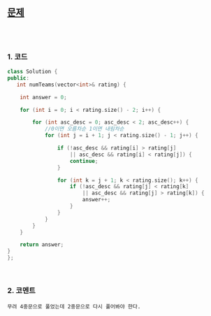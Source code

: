 [문제](https://leetcode.com/problems/count-number-of-teams/)
-------------

<br>
<br>

### 1. 코드

```cpp
class Solution {
public:
   int numTeams(vector<int>& rating) {

	int answer = 0;

	for (int i = 0; i < rating.size() - 2; i++) {

		for (int asc_desc = 0; asc_desc < 2; asc_desc++) {
			//0이면 오름차순 1이면 내림차순
			for (int j = i + 1; j < rating.size() - 1; j++) {

				if (!asc_desc && rating[i] > rating[j]
					|| asc_desc && rating[i] < rating[j]) {
					continue;
				}

				for (int k = j + 1; k < rating.size(); k++) {
					if (!asc_desc && rating[j] < rating[k]
						|| asc_desc && rating[j] > rating[k]) {
						answer++;
					}
				}
			}
		}
	}

	return answer;
}
};
```

<br>

### 2. 코멘트

    무려 4중문으로 풀었는데 2중문으로 다시 풀어봐야 한다. 
